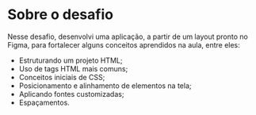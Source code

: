 # Sobre o desafio

Nesse desafio, desenvolvi uma aplicação, a partir de um layout pronto no Figma, para fortalecer alguns conceitos aprendidos na aula, entre eles:

- Estruturando um projeto HTML;
- Uso de tags HTML mais comuns;
- Conceitos iniciais de CSS;
- Posicionamento e alinhamento de elementos na tela;
- Aplicando fontes customizadas;
- Espaçamentos.
